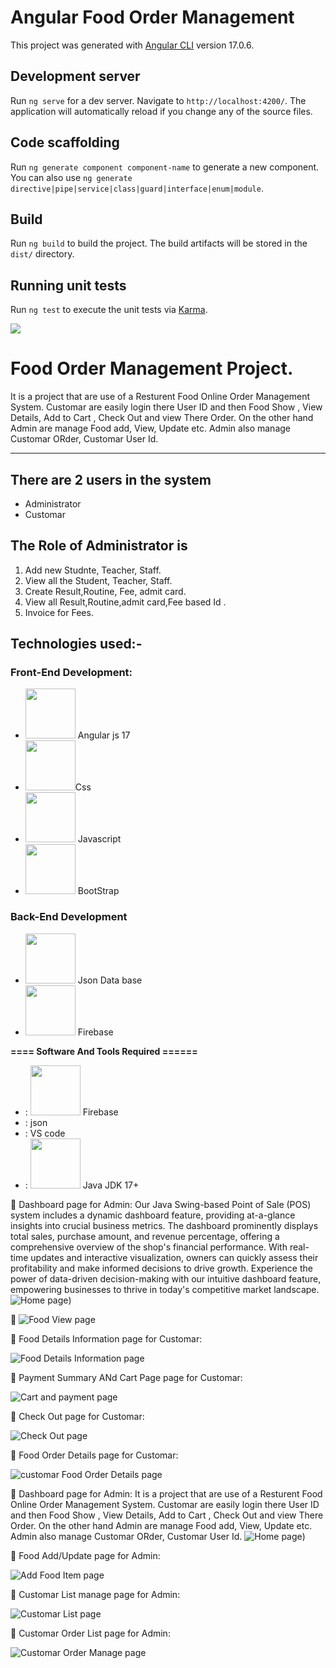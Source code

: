 # Angular Food Order Management

This project was generated with [Angular CLI](https://github.com/angular/angular-cli) version 17.0.6.

## Development server

Run `ng serve` for a dev server. Navigate to `http://localhost:4200/`. The application will automatically reload if you change any of the source files.

## Code scaffolding

Run `ng generate component component-name` to generate a new component. You can also use `ng generate directive|pipe|service|class|guard|interface|enum|module`.

## Build

Run `ng build` to build the project. The build artifacts will be stored in the `dist/` directory.

## Running unit tests

Run `ng test` to execute the unit tests via [Karma](https://karma-runner.github.io).

<img src="https://github.com/MDFAYSALHOSSAIN019/School_Management_System-Swing-/blob/main/Sweing%20project%20sereenshot-20240320T162315Z-001/Sweing%20project%20sereenshot/1.png
">
# Food Order Management Project.
It is a project that are use of a Resturent Food Online Order Management System. Customar are easily login there User ID and then Food Show , View Details, Add to Cart , Check Out and view There Order. On the other hand Admin are manage Food add, View, Update etc. Admin also manage Customar ORder, Customar User Id.
-----------------   ---------------------------------------------
## There are 2 users in the system

- Administrator
- Customar

## The Role of Administrator is
1. Add new Studnte, Teacher, Staff.
2. View all the Student, Teacher, Staff.
3. Create Result,Routine, Fee, admit card.
4. View all Result,Routine,admit card,Fee based Id .
5. Invoice for Fees.


## Technologies used:-
### Front-End Development:
-  [<img src="Screenshot/Swing.png" width="80" height="80">](https://docs.oracle.com/javase/tutorial/uiswing/) Angular js 17
-  [<img src="https://github.com/fatemazohor/fatemazohor/blob/main/svg/css3.svg" width="80" height="80">](https://github.com/fatemazohor)Css
-  [<img src="https://github.com/fatemazohor/fatemazohor/blob/main/svg/javascript.svg" width="80" height="80">](https://github.com/fatemazohor) Javascript
- [<img src="https://github.com/fatemazohor/fatemazohor/blob/main/svg/bootstrap-logo-shadow.png" width="80" height="80">](https://github.com/fatemazohor) BootStrap
### Back-End Development
-  [<img src="Screenshot/Swing.png" width="80" height="80">](https://github.com/fatemazohor) Json Data base
-  [<img src="Screenshot/mysql.png" width="80" height="80">](https://github.com/fatemazohor) Firebase

**==== Software And Tools Required ======**
- :  [<img src="Screenshot/mysql.png" width="80" height="80">](https://github.com/fatemazohor) Firebase
- :  json
- :  VS code
- :  [<img src="Screenshot/Java.png" width="80" height="80">](https://www.java.com/en/download/help/whatis_java.html) Java JDK 17+
  


:pushpin: Dashboard page for Admin:
Our Java Swing-based Point of Sale (POS) system includes a dynamic dashboard feature, providing at-a-glance insights into crucial business metrics. The dashboard prominently displays total sales, purchase amount, and revenue percentage, offering a comprehensive overview of the shop's financial performance. With real-time updates and interactive visualization, owners can quickly assess their profitability and make informed decisions to drive growth. Experience the power of data-driven decision-making with our intuitive dashboard feature, empowering businesses to thrive in today's competitive market landscape.
![ Home page](https://github.com/MDFAYSALHOSSAIN019/angular-food-order-managements/blob/master/Screen%20Short/home.jpg?raw=true))

:pushpin: 
![ Food View page](https://github.com/MDFAYSALHOSSAIN019/angular-food-order-managements/blob/master/Screen%20Short/manu.jpg?raw=true)

:pushpin: Food  Details Information page for Customar:

![ Food  Details Information page](https://github.com/MDFAYSALHOSSAIN019/angular-food-order-managements/blob/master/Screen%20Short/view%20Details.jpg?raw=true)

:pushpin: Payment Summary ANd Cart Page page for Customar:

![ Cart and payment page](https://github.com/MDFAYSALHOSSAIN019/angular-food-order-managements/blob/master/Screen%20Short/cart%20page.jpg?raw=true)

:pushpin: Check Out page for Customar:

![ Check Out page](https://github.com/MDFAYSALHOSSAIN019/angular-food-order-managements/blob/master/Screen%20Short/chaek%20opt.jpg?raw=true)

:pushpin: Food Order Details page for Customar:

![ customar Food Order Details page](https://github.com/MDFAYSALHOSSAIN019/angular-food-order-managements/blob/master/Screen%20Short/customar%20order.jpg?raw=true)

:pushpin: Dashboard page for Admin:
It is a project that are use of a Resturent Food Online Order Management System. Customar are easily login there User ID and then Food Show , View Details, Add to Cart , Check Out and view There Order. On the other hand Admin are manage Food add, View, Update etc. Admin also manage Customar ORder, Customar User Id.
![ Home page](https://github.com/MDFAYSALHOSSAIN019/angular-food-order-managements/blob/master/Screen%20Short/admin%20home.jpg?raw=true))

:pushpin: Food Add/Update page for Admin:

![ Add Food Item page](https://github.com/MDFAYSALHOSSAIN019/angular-food-order-managements/blob/master/Screen%20Short/Food%20Add%20.jpg?raw=true)

:pushpin: Customar List manage page for Admin:

![ Customar List page](https://github.com/MDFAYSALHOSSAIN019/angular-food-order-managements/blob/master/Screen%20Short/User%20List.jpg?raw=true)

:pushpin: Customar Order List page for Admin:

![ Customar Order Manage page](https://github.com/MDFAYSALHOSSAIN019/angular-food-order-managements/blob/master/Screen%20Short/order%20List.jpg?raw=true)

